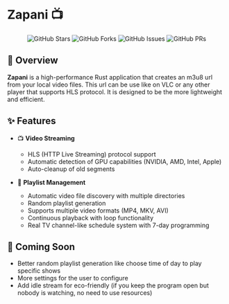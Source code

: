 # Zapani 📺

<div align="center">

![GitHub Stars](https://img.shields.io/github/stars/FloDevv/Zapani?style=for-the-badge)
![GitHub Forks](https://img.shields.io/github/forks/FloDevv/Zapani?style=for-the-badge)
![GitHub Issues](https://img.shields.io/github/issues/FloDevv/Zapani?style=for-the-badge)
![GitHub PRs](https://img.shields.io/github/issues-pr/FloDevv/Zapani?style=for-the-badge)

</div>

## 📝 Overview

**Zapani** is a high-performance Rust application that creates an m3u8 url from your local video files. This url can be use like on VLC or any other player that supports HLS protocol. It is designed to be the more lightweight and efficient.

## ✨ Features

- 📺 **Video Streaming**

  - HLS (HTTP Live Streaming) protocol support
  - Automatic detection of GPU capabilities (NVIDIA, AMD, Intel, Apple)
  - Auto-cleanup of old segments

- 🔄 **Playlist Management**
  - Automatic video file discovery with multiple directories
  - Random playlist generation
  - Supports multiple video formats (MP4, MKV, AVI)
  - Continuous playback with loop functionality
  - Real TV channel-like schedule system with 7-day programming

## 🚀 Coming Soon

- Better random playlist generation like choose time of day to play specific shows
- More settings for the user to configure
- Add idle stream for eco-friendly (if you keep the program open but nobody is watching, no need to use resources)
